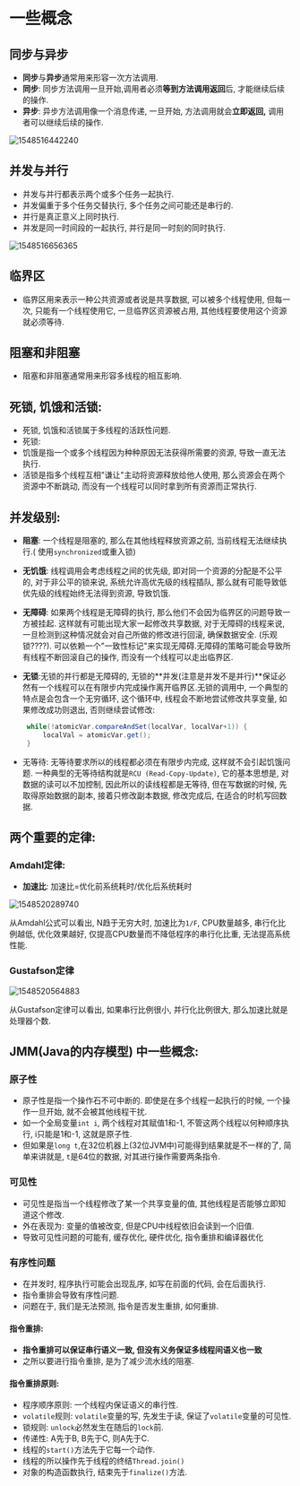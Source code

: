 # 一些概念

## 同步与异步

- **同步**与**异步**通常用来形容一次方法调用.
- **同步**: 同步方法调用一旦开始,调用者必须**等到方法调用返回**后, 才能继续后续的操作.
- **异步**: 异步方法调用像一个消息传递, 一旦开始, 方法调用就会**立即返回,** 调用者可以继续后续的操作.

![1548516442240](c1-一些概念.assets/1548516442240.png)

## 并发与并行

- 并发与并行都表示两个或多个任务一起执行.
- 并发偏重于多个任务交替执行, 多个任务之间可能还是串行的.
- 并行是真正意义上同时执行.
- 并发是同一时间段的一起执行, 并行是同一时刻的同时执行.

![1548516656365](c1-一些概念.assets/1548516656365.png)

## 临界区

- 临界区用来表示一种公共资源或者说是共享数据, 可以被多个线程使用, 但每一次, 只能有一个线程使用它, 一旦临界区资源被占用, 其他线程要使用这个资源就必须等待.

## 阻塞和非阻塞

- 阻塞和非阻塞通常用来形容多线程的相互影响.

## 死锁, 饥饿和活锁:

- 死锁, 饥饿和活锁属于多线程的活跃性问题.
- 死锁:
- 饥饿是指一个或多个线程因为种种原因无法获得所需要的资源, 导致一直无法执行.
- 活锁是指多个线程互相"谦让"主动将资源释放给他人使用, 那么资源会在两个资源中不断跳动, 而没有一个线程可以同时拿到所有资源而正常执行.

## 并发级别:

- **阻塞**: 一个线程是阻塞的, 那么在其他线程释放资源之前, 当前线程无法继续执行.( 使用`synchronized`或重入锁)

- **无饥饿**: 线程调用会考虑线程之间的优先级, 即对同一个资源的分配是不公平的, 对于非公平的锁来说, 系统允许高优先级的线程插队, 那么就有可能导致低优先级的线程始终无法得到资源, 导致饥饿.

- **无障碍**: 如果两个线程是无障碍的执行, 那么他们不会因为临界区的问题导致一方被挂起. 这样就有可能出现大家一起修改共享数据, 对于无障碍的线程来说, 一旦检测到这种情况就会对自己所做的修改进行回滚, 确保数据安全. (乐观锁????). 可以依赖一个"一致性标记"来实现无障碍.无障碍的策略可能会导致所有线程不断回滚自己的操作, 而没有一个线程可以走出临界区.

- **无锁**:无锁的并行都是无障碍的, 无锁的**并发(注意是并发不是并行)**保证必然有一个线程可以在有限步内完成操作离开临界区.无锁的调用中, 一个典型的特点是会包含一个无穷循环, 这个循环中, 线程会不断地尝试修改共享变量, 如果修改成功则退出, 否则继续尝试修改:

   ```java
    while(!atomicVar.compareAndSet(localVar, localVar+1)) {
        localVal = atomicVar.get();
    } 
   ```

- 无等待: 无等待要求所以的线程都必须在有限步内完成, 这样就不会引起饥饿问题. 一种典型的无等待结构就是`RCU (Read-Copy-Update)`, 它的基本思想是, 对数据的读可以不加控制, 因此所以的读线程都是无等待, 但在写数据的时候, 先取得原始数据的副本, 接着只修改副本数据, 修改完成后, 在适合的时机写回数据.

## 两个重要的定律:

### Amdahl定律:

- **加速比**: 加速比=优化前系统耗时/优化后系统耗时

![1548520289740](c1-一些概念.assets/1548520289740.png)  

从Amdahl公式可以看出, N趋于无穷大时, 加速比为`1/F`, CPU数量越多, 串行化比例越低, 优化效果越好, 仅提高CPU数量而不降低程序的串行化比重, 无法提高系统性能.

### Gustafson定律

![1548520564883](c1-一些概念.assets/1548520564883.png)

从Gustafson定律可以看出, 如果串行比例很小, 并行化比例很大, 那么加速比就是处理器个数.

## JMM(Java的内存模型) 中一些概念:

### 原子性

- 原子性是指一个操作石不可中断的. 即使是在多个线程一起执行的时候, 一个操作一旦开始, 就不会被其他线程干扰.
- 如一个全局变量`int i`, 两个线程对其赋值1和-1, 不管这两个线程以何种顺序执行, i只能是1和-1, 这就是原子性.
- 但如果是`long t`,在32位机器上(32位JVM中)可能得到结果就是不一样的了, 简单来讲就是, `t`是64位的数据, 对其进行操作需要两条指令.

### 可见性

- 可见性是指当一个线程修改了某一个共享变量的值, 其他线程是否能够立即知道这个修改.
- 外在表现为: 变量的值被改变, 但是CPU中线程依旧会读到一个旧值.
- 导致可见性问题的可能有, 缓存优化, 硬件优化, 指令重排和编译器优化

### 有序性问题

- 在并发时, 程序执行可能会出现乱序, 如写在前面的代码, 会在后面执行.
- 指令重排会导致有序性问题.
- 问题在于, 我们是无法预测, 指令是否发生重排, 如何重排.

#### 指令重排:

- **指令重排可以保证串行语义一致, 但没有义务保证多线程间语义也一致**
- 之所以要进行指令重排, 是为了减少流水线的阻塞.

#### 指令重排原则:

- 程序顺序原则: 一个线程内保证语义的串行性.
- `volatile`规则: `volatile`变量的写, 先发生于读, 保证了`volatile`变量的可见性.
- 锁规则: `unlock`必然发生在随后的`lock`前.
- 传递性: A先于B, B先于C, 则A先于C.
- 线程的`start()`方法先于它每一个动作.
- 线程的所以操作先于线程的终结`Thread.join()`
- 对象的构造函数执行, 结束先于`finalize()`方法.

